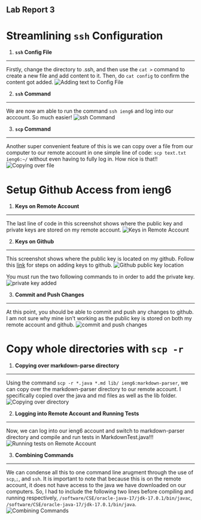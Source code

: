 ## Lab Report 3

# Streamlining `ssh` Configuration

1. **`ssh` Config File**
---
Firstly, change the directory to .ssh, and then use the `cat >` command to create a new file and add content to it. Then, do `cat config` to confirm the content got added. 
![Adding text to Config File](Add%20text%20to%20config%20file.png)

2. **`ssh` Command**
---
We are now am able to run the command `ssh ieng6` and log into our acccount. So much easier!
![`ssh` Command](ssh%20command.png)

3. **`scp` Command**
---
Another super convenient feature of this is we can copy over a file from our computer to our remote account in one simple line of code: `scp text.txt ieng6:~/` without even having to fully log in. How nice is that!!
![Copying over file](copying%20over%20file.png)

# Setup Github Access from ieng6

1. **Keys on Remote Account**
---
The last line of code in this screenshot shows where the public key and private keys are stored on my remote account.
![Keys in Remote Account](setting%20up%20keys%20remote.png)


2. **Keys on Github**
---
This screenshot shows where the public key is located on my github. Follow this [link](https://docs.github.com/en/authentication/connecting-to-github-with-ssh/adding-a-new-ssh-key-to-your-github-account) for steps on adding keys to github. 
![Github public key location](github%20public%20key.png)

You must run the two following commands to in order to add the private key.
![private key added](private%20key%20.png)

3. **Commit and Push Changes**
---
At this point, you should be able to commit and push any changes to github. I am not sure why mine isn't working as the public key is stored on both my remote account and github.
![commit and push changes](commit%20and%20push%20changes.png)
 

# Copy whole directories with `scp -r`

1. **Copying over markdown-parse directory**
---
Using the command `scp -r *.java *.md lib/ ieng6:markdown-parser`, we can copy over the markdown-parser directory to our remote account. I specifically copied over the java and md files as well as the lib folder. 
![Copying over directory](copying%20over%20directory.png)

2. **Logging into Remote Account and Running Tests**
---
Now, we can log into our ieng6 account and switch to markdown-parser directory and compile and run tests in MarkdownTest.java!!!
![Running tests on Remote Account](running%20tests%20on%20remote.png)

3. **Combining Commands**
---
We can condense all this to one command line arugment through the use of `scp`,`;`, and `ssh`. It is important to note that because this is on the remote account, it does not have access to the java we have downloaded on our computers. So, I had to include the following two lines before compiling and running respectively, `/software/CSE/oracle-java-17/jdk-17.0.1/bin/javac`,  `/software/CSE/oracle-java-17/jdk-17.0.1/bin/java`.
![Combining Commands](Combining%20commands.png)